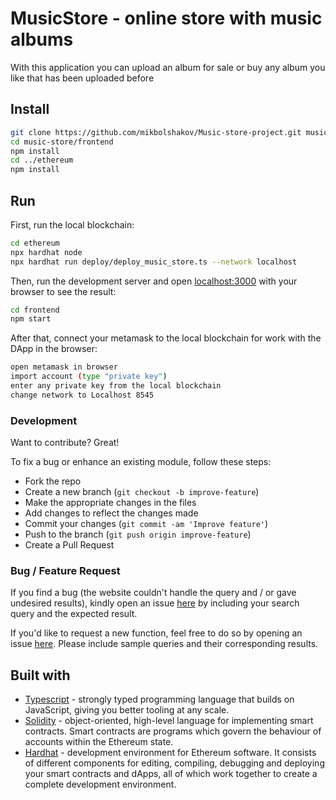 # MusicStore - online store with music albums

With this application you can upload an album for sale or buy any album you like that has been uploaded before

## Install
```bash
git clone https://github.com/mikbolshakov/Music-store-project.git music-store
cd music-store/frontend
npm install
cd ../ethereum
npm install
```

## Run
First, run the local blockchain:
```bash
cd ethereum
npx hardhat node
npx hardhat run deploy/deploy_music_store.ts --network localhost
```

Then, run the development server and open [localhost:3000](http://localhost:3000) with your browser to see the result:

```bash
cd frontend
npm start
```

After that, connect your metamask to the local blockchain for work with the DApp in the browser:
```bash
open metamask in browser
import account (type "private key")
enter any private key from the local blockchain
change network to Localhost 8545
```


### Development
Want to contribute? Great!

To fix a bug or enhance an existing module, follow these steps:

- Fork the repo
- Create a new branch (`git checkout -b improve-feature`)
- Make the appropriate changes in the files
- Add changes to reflect the changes made
- Commit your changes (`git commit -am 'Improve feature'`)
- Push to the branch (`git push origin improve-feature`)
- Create a Pull Request 

### Bug / Feature Request

If you find a bug (the website couldn't handle the query and / or gave undesired results), kindly open an issue [here](https://github.com/mikbolshakov/Music-store-project/issues/new) by including your search query and the expected result.

If you'd like to request a new function, feel free to do so by opening an issue [here](https://github.com/mikbolshakov/Music-store-project/issues/new). Please include sample queries and their corresponding results.


## Built with 

- [Typescript](https://www.typescriptlang.org/) - strongly typed programming language that builds on JavaScript, giving you better tooling at any scale.
- [Solidity](https://docs.soliditylang.org/en/v0.8.17/) - object-oriented, high-level language for implementing smart contracts. Smart contracts are programs which govern the behaviour of accounts within the Ethereum state.
- [Hardhat](https://hardhat.org/) - development environment for Ethereum software. It consists of different components for editing, compiling, debugging and deploying your smart contracts and dApps, all of which work together to create a complete development environment.